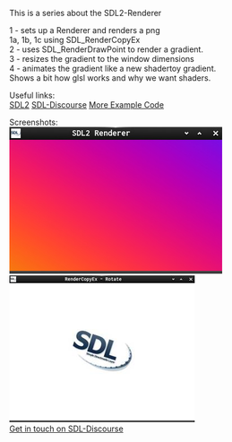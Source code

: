 This is a series about the SDL2-Renderer  

  1 - sets up a Renderer and renders a png  
	1a, 1b, 1c using SDL_RenderCopyEx  
  2 - uses SDL_RenderDrawPoint to render a gradient.  
  3 - resizes the gradient to the window dimensions  
  4 - animates the gradient like a new shadertoy gradient.  
      Shows a bit how glsl works and why we want shaders.  

Useful links:  
[SDL2](https://www.libsdl.org/)  [SDL-Discourse](https://discourse.libsdl.org)  [More Example Code](https://gist.github.com/Acry/baa861b8e370c6eddbb18519c487d9d8)

Screenshots:  
![Screenshot](./screenshot.jpg)  
![Screenshot2](./shot_2.jpg)  
[Get in touch on SDL-Discourse](https://discourse.libsdl.org/u/Acry/summary)  
